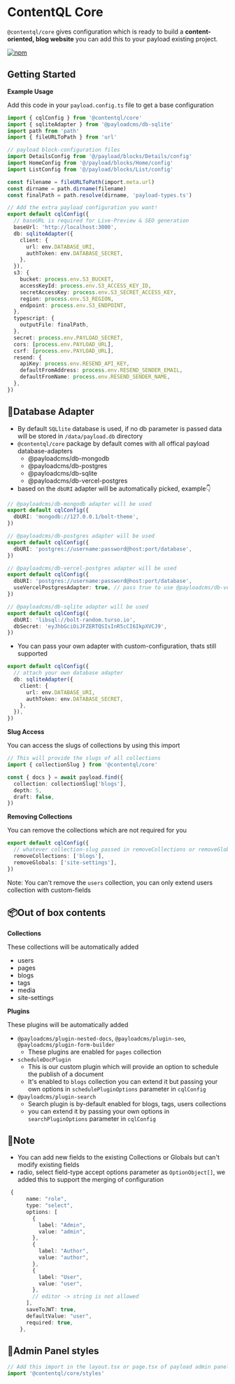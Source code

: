 # ContentQL Core

`@contentql/core` gives configuration which is ready to build a
**content-oriented, blog website** you can add this to your payload existing
project.

<a href="https://www.npmjs.com/package/@contentql/core"><img alt="npm" src="https://img.shields.io/npm/v/@contentql/core?style=flat-square" /></a>

## Getting Started

**Example Usage**

Add this code in your `payload.config.ts` file to get a base configuration

```ts
import { cqlConfig } from '@contentql/core'
import { sqliteAdapter } from '@payloadcms/db-sqlite'
import path from 'path'
import { fileURLToPath } from 'url'

// payload block-configuration files
import DetailsConfig from '@/payload/blocks/Details/config'
import HomeConfig from '@/payload/blocks/Home/config'
import ListConfig from '@/payload/blocks/List/config'

const filename = fileURLToPath(import.meta.url)
const dirname = path.dirname(filename)
const finalPath = path.resolve(dirname, 'payload-types.ts')

// Add the extra payload configuration you want!
export default cqlConfig({
  // baseURL is required for Live-Preview & SEO generation
  baseUrl: 'http://localhost:3000',
  db: sqliteAdapter({
    client: {
      url: env.DATABASE_URI,
      authToken: env.DATABASE_SECRET,
    },
  }),
  s3: {
    bucket: process.env.S3_BUCKET,
    accessKeyId: process.env.S3_ACCESS_KEY_ID,
    secretAccessKey: process.env.S3_SECRET_ACCESS_KEY,
    region: process.env.S3_REGION,
    endpoint: process.env.S3_ENDPOINT,
  },
  typescript: {
    outputFile: finalPath,
  },
  secret: process.env.PAYLOAD_SECRET,
  cors: [process.env.PAYLOAD_URL],
  csrf: [process.env.PAYLOAD_URL],
  resend: {
    apiKey: process.env.RESEND_API_KEY,
    defaultFromAddress: process.env.RESEND_SENDER_EMAIL,
    defaultFromName: process.env.RESEND_SENDER_NAME,
  },
})
```

## 🔋️Database Adapter

- By default `SQLlite` database is used, if no db parameter is passed data will
  be stored in `/data/payload.db` directory
- `@contentql/core` package by default comes with all offical payload
  database-adapters
  - @payloadcms/db-mongodb
  - @payloadcms/db-postgres
  - @payloadcms/db-sqlite
  - @payloadcms/db-vercel-postgres
- based on the `dbURI` adapter will be automatically picked, example👇

```typescript
// @payloadcms/db-mongodb adapter will be used
export default cqlConfig({
  dbURI: 'mongodb://127.0.0.1/bolt-theme',
})

// @payloadcms/db-postgres adapter will be used
export default cqlConfig({
  dbURI: 'postgres://username:password@host:port/database',
})

// @payloadcms/db-vercel-postgres adapter will be used
export default cqlConfig({
  dbURI: 'postgres://username:password@host:port/database',
  useVercelPostgresAdapter: true, // pass true to use @payloadcms/db-vercel-postgres adapter
})

// @payloadcms/db-sqlite adapter will be used
export default cqlConfig({
  dbURI: 'libsql://bolt-random.turso.io',
  dbSecret: 'eyJhbGciOiJFZERTQSIsInR5cCI6IkpXVCJ9',
})
```

- You can pass your own adapter with custom-configuration, thats still supported

```typescript
export default cqlConfig({
  // attach your own database adapter
  db: sqliteAdapter({
    client: {
      url: env.DATABASE_URI,
      authToken: env.DATABASE_SECRET,
    },
  }),
})
```

**Slug Access**

You can access the slugs of collections by using this import

```ts
// This will provide the slugs of all collections
import { collectionSlug } from '@contentql/core'

const { docs } = await payload.find({
  collection: collectionSlug['blogs'],
  depth: 5,
  draft: false,
})
```

**Removing Collections**

You can remove the collections which are not required for you

```ts
export default cqlConfig({
  // whatever collection-slug passed in removeCollections or removeGlobals will be removed
  removeCollections: ['blogs'],
  removeGlobals: ['site-settings'],
})
```

Note: You can't remove the `users` collection, you can only extend users
collection with custom-fields

## 📦Out of box contents

**Collections**

These collections will be automatically added

- users
- pages
- blogs
- tags
- media
- site-settings

**Plugins**

These plugins will be automatically added

- `@payloadcms/plugin-nested-docs`, `@payloadcms/plugin-seo`,
  `@payloadcms/plugin-form-builder`
  - These plugins are enabled for `pages` collection
- `scheduleDocPlugin`
  - This is our custom plugin which will provide an option to schedule the
    publish of a document
  - It's enabled to `blogs` collection you can extend it but passing your own
    options in `schedulePluginOptions` parameter in `cqlConfig`
- `@payloadcms/plugin-search`
  - Search plugin is by-default enabled for blogs, tags, users collections
  - you can extend it by passing your own options in `searchPluginOptions`
    parameter in `cqlConfig`

## 📔Note

- You can add new fields to the existing Collections or Globals but can't modify
  existing fields
- radio, select field-type accept options parameter as `OptionObject[]`, we
  added this to support the merging of configuration

```ts
 {
      name: "role",
      type: "select",
      options: [
        {
          label: "Admin",
          value: "admin",
        },
        {
          label: "Author",
          value: "author",
        },
        {
          label: "User",
          value: "user",
        },
        // editor -> ️️string is not allowed
      ],
      saveToJWT: true,
      defaultValue: "user",
      required: true,
    },
```

## 💅Admin Panel styles

```ts
// Add this import in the layout.tsx or page.tsx of payload admin panel
import '@contentql/core/styles'
```
